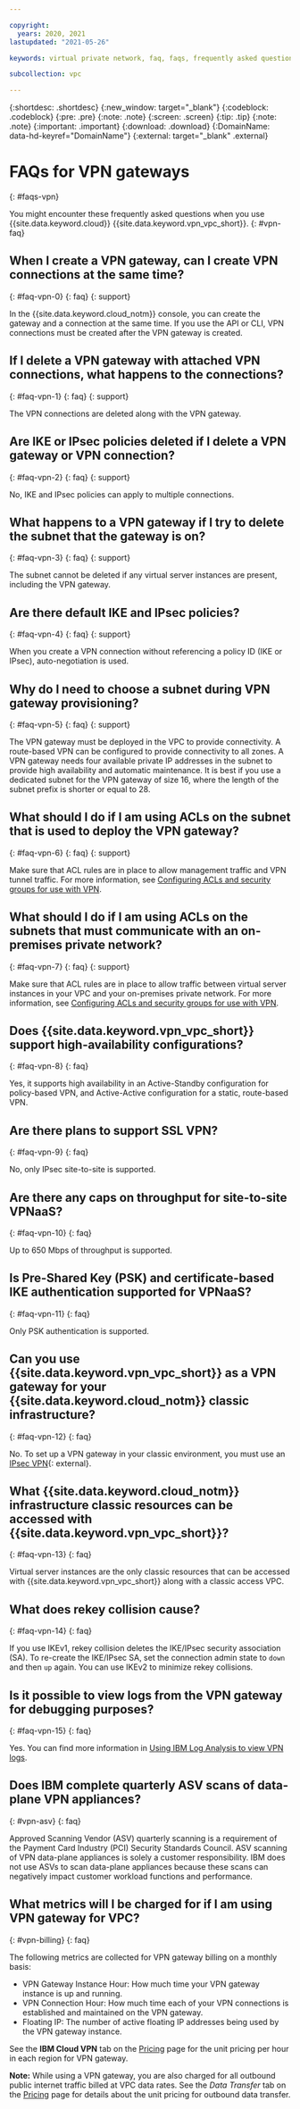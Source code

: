 ```yaml
---

copyright:
  years: 2020, 2021
lastupdated: "2021-05-26"

keywords: virtual private network, faq, faqs, frequently asked questions, vpn, vpn gateway

subcollection: vpc

---
```


{:shortdesc: .shortdesc}
{:new_window: target="_blank"}
{:codeblock: .codeblock}
{:pre: .pre}
{:note: .note}
{:screen: .screen}
{:tip: .tip}
{:note: .note}
{:important: .important}
{:download: .download}
{:DomainName: data-hd-keyref="DomainName"}
{:external: target="_blank" .external}

# FAQs for VPN gateways
{: #faqs-vpn}

You might encounter these frequently asked questions when you use {{site.data.keyword.cloud}} {{site.data.keyword.vpn_vpc_short}}.
{: #vpn-faq}

## When I create a VPN gateway, can I create VPN connections at the same time?
{: #faq-vpn-0}
{: faq}
{: support}

In the {{site.data.keyword.cloud_notm}} console, you can create the gateway and a connection at the same time. If you use the API or CLI, VPN connections must be created after the VPN gateway is created.

## If I delete a VPN gateway with attached VPN connections, what happens to the connections?
{: #faq-vpn-1}
{: faq}
{: support}

The VPN connections are deleted along with the VPN gateway.

## Are IKE or IPsec policies deleted if I delete a VPN gateway or VPN connection?
{: #faq-vpn-2}
{: faq}
{: support}

No, IKE and IPsec policies can apply to multiple connections.

## What happens to a VPN gateway if I try to delete the subnet that the gateway is on?
{: #faq-vpn-3}
{: faq}
{: support}

The subnet cannot be deleted if any virtual server instances are present, including the VPN gateway.

## Are there default IKE and IPsec policies?
{: #faq-vpn-4}
{: faq}
{: support}

When you create a VPN connection without referencing a policy ID (IKE or IPsec), auto-negotiation is used.

## Why do I need to choose a subnet during VPN gateway provisioning?
{: #faq-vpn-5}
{: faq}
{: support}

The VPN gateway must be deployed in the VPC to provide connectivity. A route-based VPN can be configured to provide connectivity to all zones. A VPN gateway needs four available private IP addresses in the subnet to provide high availability and automatic maintenance. It is best if you use a dedicated subnet for the VPN gateway of size 16, where the length of the subnet prefix is shorter or equal to 28.

## What should I do if I am using ACLs on the subnet that is used to deploy the VPN gateway?
{: #faq-vpn-6}
{: faq}
{: support}

Make sure that ACL rules are in place to allow management traffic and VPN tunnel traffic. For more information, see [Configuring ACLs and security groups for use with VPN](/docs/vpc?topic=vpc-acls-security-groups-vpn).

## What should I do if I am using ACLs on the subnets that must communicate with an on-premises private network?
{: #faq-vpn-7}
{: faq}
{: support}

Make sure that ACL rules are in place to allow traffic between virtual server instances in your VPC and your on-premises private network. For more information, see [Configuring ACLs and security groups for use with VPN](/docs/vpc?topic=vpc-acls-security-groups-vpn).

## Does {{site.data.keyword.vpn_vpc_short}} support high-availability configurations?
{: #faq-vpn-8}
{: faq}

Yes, it supports high availability in an Active-Standby configuration for policy-based VPN, and Active-Active configuration for a static, route-based VPN.

## Are there plans to support SSL VPN?
{: #faq-vpn-9}
{: faq}

No, only IPsec site-to-site is supported.

## Are there any caps on throughput for site-to-site VPNaaS?
{: #faq-vpn-10}
{: faq}

Up to 650 Mbps of throughput is supported.

## Is Pre-Shared Key (PSK) and certificate-based IKE authentication supported for VPNaaS?
{: #faq-vpn-11}
{: faq}

Only PSK authentication is supported.

## Can you use {{site.data.keyword.vpn_vpc_short}} as a VPN gateway for your {{site.data.keyword.cloud_notm}} classic infrastructure?
{: #faq-vpn-12}
{: faq}

No. To set up a VPN gateway in your classic environment, you must use an [IPsec VPN](https://{DomainName}/catalog/infrastructure/ipsec-vpn){: external}.

## What {{site.data.keyword.cloud_notm}} infrastructure classic resources can be accessed with {{site.data.keyword.vpn_vpc_short}}?
{: #faq-vpn-13}
{: faq}

Virtual server instances are the only classic resources that can be accessed with {{site.data.keyword.vpn_vpc_short}} along with a classic access VPC.

## What does rekey collision cause?
{: #faq-vpn-14}
{: faq}

If you use IKEv1, rekey collision deletes the IKE/IPsec security association (SA). To re-create the IKE/IPsec SA, set the connection admin state to `down` and then `up` again. You can use IKEv2 to minimize rekey collisions.

## Is it possible to view logs from the VPN gateway for debugging purposes?
{: #faq-vpn-15}
{: faq}

Yes. You can find more information in [Using IBM Log Analysis to view VPN logs](/docs/vpc?topic=vpc-using-log-analysis-to-view-vpn-logs).

## Does IBM complete quarterly ASV scans of data-plane VPN appliances?  
{: #vpn-asv}
{: faq}

Approved Scanning Vendor (ASV) quarterly scanning is a requirement of the Payment Card Industry (PCI) Security Standards Council. ASV scanning of VPN data-plane appliances is solely a customer responsibility. IBM does not use ASVs to scan data-plane appliances because these scans can negatively impact customer workload functions and performance.

## What metrics will I be charged for if I am using VPN gateway for VPC?  
{: #vpn-billing}
{: faq}

The following metrics are collected for VPN gateway billing on a monthly basis:

* VPN Gateway Instance Hour: How much time your VPN gateway instance is up and running. 
* VPN Connection Hour: How much time each of your VPN connections is established and maintained on the VPN gateway.  
* Floating IP: The number of active floating IP addresses being used by the VPN gateway instance. 

See the **IBM Cloud VPN** tab on the [Pricing](https://www.ibm.com/cloud/vpc/pricing) page for the unit pricing per hour in each region for VPN gateway.

**Note:** While using a VPN gateway, you are also charged for all outbound public internet traffic billed at VPC data rates. See the *Data Transfer* tab on the [Pricing](https://www.ibm.com/cloud/vpc/pricing) page for details about the unit pricing for outbound data transfer. 
